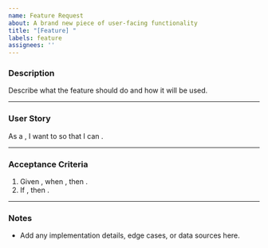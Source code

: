 ```yaml
---
name: Feature Request
about: A brand new piece of user-facing functionality
title: "[Feature] "
labels: feature
assignees: ''
---
```


### Description
Describe what the feature should do and how it will be used.

---

### User Story
As a <user role>, I want to <action> so that I can <benefit>.

---

### Acceptance Criteria
1. Given <precondition>, when <action>, then <expected outcome>.
2. If <alternative condition>, then <fallback behavior>.

---

### Notes
- Add any implementation details, edge cases, or data sources here.
